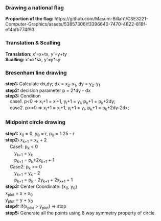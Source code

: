 <h3>Drawing a national flag</h3>
<b>Proportion of the flag:</b> https://github.com/Masum-Billah1/CSE3221-Computer-Graphics/assets/53857306/f3396640-7470-4822-818f-e14afb774f93
<h3>Translation & Scalling</h3>
<b>Translation: </b> x'=x+tx, y'=y+ty<br>
<b>Scalling: </b> x'=x*sx, y'=y*sy
<h3>Bresenham line drawing</h3>
<b>step1: </b>Calculate dx,dy; dx = x<sub>2</sub>-x<sub>1</sub>, dy = y<sub>2</sub>-y<sub>1</sub><br>
<b>step2: </b> decision parameter p = 2*dy - dx<br>
<b>step3: </b>Condition<br>  
&emsp;case1. p<0 => x<sub>i</sub>+1 = x<sub>i</sub>+1, y<sub>i</sub>+1 = y<sub>i</sub>, p<sub>k</sub>+1 = p<sub>k</sub>+2dy;<br>
&emsp;case2. p>=0 => x<sub>i</sub>+1 = x<sub>i</sub>+1, y<sub>i</sub>+1 = y<sub>i</sub>, p<sub>k</sub>+1 = p<sub>k</sub>+2dy-2dx;
<h3>Midpoint circle drawing</h3>
<b>step1: </b>x<sub>0</sub> = 0, y<sub>0</sub> = r, p<sub>0</sub> = 1.25 - r<br>
<b>step2: </b>x<sub>k+1</sub> = x<sub>k</sub> + 2<br>
&emsp;Case1: p<sub>k</sub> < 0<br>
&emsp;&emsp;y<sub>k+1</sub> = y<sub>k</sub><br>
&emsp;&emsp;p<sub>k+1</sub> = p<sub>k</sub>+2x<sub>k+1</sub> + 1<br>
&emsp;Case2: p<sub>k</sub> >= 0<br>
&emsp;&emsp;y<sub>k+1</sub> = y<sub>k</sub> - 2<br>
&emsp;&emsp;p<sub>k+1</sub> = p<sub>k</sub> - 2y<sub>k+1</sub> + 2x<sub>k+1</sub> + 1<br>
<b>step3: </b>Center Coordinate: (x<sub>0</sub>, y<sub>0</sub>)<br>
x<sub>plot</sub> = x + x<sub>0</sub><br>
y<sub>plot</sub> = y + y<sub>0</sub><br>
<b>step4: </b>if(x<sub>plot</sub> > y<sub>plot</sub>) => stop<br>
<b>step5: </b>Generate all the points using 8 way symmetry property of circle.
